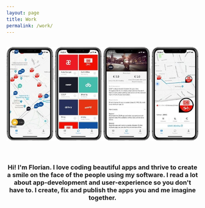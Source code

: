 ```yaml
---
layout: page
title: Work
permalink: /work/
---
```


<br />
<div align="center">
    <img src="/assets/myscotty.jpg">
    <br />
    <br />
    <br />
    <h3>Hi! I'm Florian. I love coding beautiful apps and thrive to create a smile on the face of the people using my software. I read a lot about app-development and user-experience so you don't have to. I create, fix and publish the apps you and me imagine together. </h3>
    <br />
</div>
